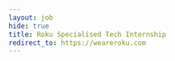 ```yaml
---
layout: job
hide: true
title: Roku Specialised Tech Internship
redirect_to: https://weareroku.com
---
```


